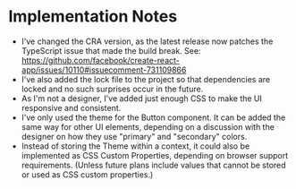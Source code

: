 # Implementation Notes

- I've changed the CRA version, as the latest release now patches the TypeScript
  issue that made the build break.
  See: https://github.com/facebook/create-react-app/issues/10110#issuecomment-731109866
- I've also added the lock file to the project so that dependencies are locked
  and no such surprises occur in the future.
- As I'm not a designer, I've added just enough CSS to make the UI responsive
  and consistent.
- I've only used the theme for the Button component. It can be added the same
  way for other UI elements, depending on a discussion with the designer on how
  they use "primary" and "secondary" colors.
- Instead of storing the Theme within a context, it could also be implemented as
  CSS Custom Properties, depending on browser support requirements. (Unless
  future plans include values that cannot be stored or used as CSS custom
  properties.)

